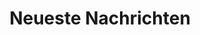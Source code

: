 ---
title: "Neueste Nachrichten"
subtitle: ""
# meta description
description: "HongSheng Tech Nachrichten und Updates"
draft: false
---